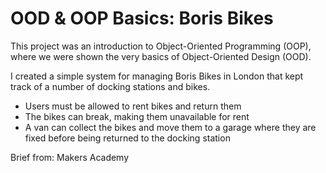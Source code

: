 # OOD & OOP Basics: Boris Bikes
This project was an introduction to Object-Oriented Programming (OOP), where we were shown the very basics of Object-Oriented Design (OOD).

I created a simple system for managing Boris Bikes in London that kept track of a number of docking stations and bikes.
* Users must be allowed to rent bikes and return them
* The bikes can break, making them unavailable for rent
* A van can collect the bikes and move them to a garage where they are fixed before being returned to the docking station

Brief from: Makers Academy

